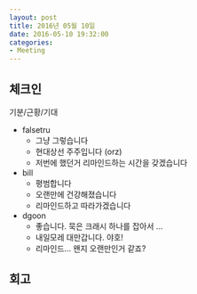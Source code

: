 ```yaml
---
layout: post
title: 2016년 05월 10일
date: 2016-05-10 19:32:00
categories:
- Meeting
---
```


## 체크인

기분/근황/기대

* falsetru
    * 그냥 그렇습니다
    * 현대상선 주주입니다 (orz)
    * 저번에 했던거 리마인드하는 시간을 갖겠습니다
* bill
    * 평범합니다
    * 오랜만에 건강해졌습니다
    * 리마인드하고 따라가겠습니다
* dgoon
    * 좋습니다. 묵은 크래시 하나를 잡아서 ...
    * 내일모레 대만갑니다. 야호!
    * 리마인드... 왠지 오랜만인거 같죠?

## 회고
